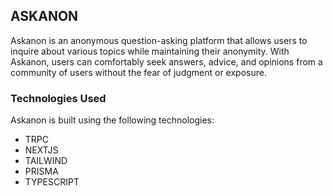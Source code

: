## **ASKANON**

Askanon is an anonymous question-asking platform that allows users to inquire about various topics while maintaining their anonymity. With Askanon, users can comfortably seek answers, advice, and opinions from a community of users without the fear of judgment or exposure.

### **Technologies Used**

Askanon is built using the following technologies:

- TRPC
- NEXTJS
- TAILWIND
- PRISMA
- TYPESCRIPT
